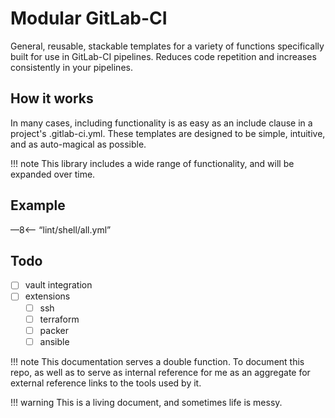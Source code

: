 # Modular GitLab-CI

General, reusable, stackable templates for a variety of functions specifically built for use in GitLab-CI pipelines. Reduces code repetition and increases consistently in your pipelines.

## How it works

In many cases, including functionality is as easy as an include clause in a project's .gitlab-ci.yml. These templates are designed to be simple, intuitive, and as auto-magical as possible.

!!! note
    This library includes a wide range of functionality, and will be expanded over time.

## Example

—8<— “lint/shell/all.yml”

## Todo

- [ ] vault integration
- [ ] extensions
  - [ ] ssh
  - [ ] terraform
  - [ ] packer
  - [ ] ansible

!!! note
    This documentation serves a double function. To document this repo, as well as to serve as internal reference for me as an aggregate for external reference links to the tools used by it.

!!! warning
    This is a living document, and sometimes life is messy.
